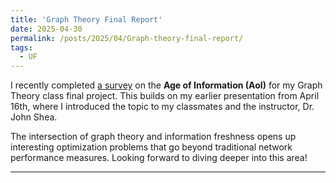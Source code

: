 ```yaml
---
title: 'Graph Theory Final Report'
date: 2025-04-30
permalink: /posts/2025/04/Graph-theory-final-report/
tags:
  - UF
---
```


I recently completed [a survey](/files/UF_materials/Courses/Graph_Theory/Graph_theory_Final_project_IEEE.pdf) on the **Age of Information (AoI)** for my Graph Theory class final project. 
This builds on my earlier presentation from April 16th, where I introduced the topic to my classmates and the instructor, Dr. John Shea.

The intersection of graph theory and information freshness opens up interesting optimization problems that go beyond traditional network performance measures. Looking forward to diving deeper into this area!

------